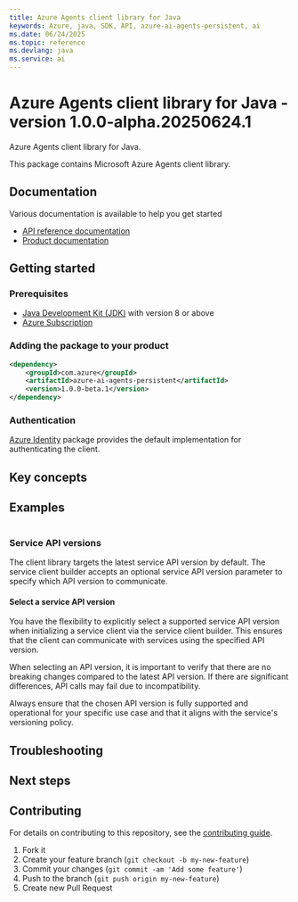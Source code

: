 ```yaml
---
title: Azure Agents client library for Java
keywords: Azure, java, SDK, API, azure-ai-agents-persistent, ai
ms.date: 06/24/2025
ms.topic: reference
ms.devlang: java
ms.service: ai
---
```

# Azure Agents client library for Java - version 1.0.0-alpha.20250624.1 


Azure Agents client library for Java.

This package contains Microsoft Azure Agents client library.

## Documentation

Various documentation is available to help you get started

- [API reference documentation][docs]
- [Product documentation][product_documentation]

## Getting started

### Prerequisites

- [Java Development Kit (JDK)][jdk] with version 8 or above
- [Azure Subscription][azure_subscription]

### Adding the package to your product

[//]: # ({x-version-update-start;com.azure:azure-ai-agents-persistent;current})
```xml
<dependency>
    <groupId>com.azure</groupId>
    <artifactId>azure-ai-agents-persistent</artifactId>
    <version>1.0.0-beta.1</version>
</dependency>
```
[//]: # ({x-version-update-end})

### Authentication

[Azure Identity][azure_identity] package provides the default implementation for authenticating the client.

## Key concepts

## Examples

```java com.azure.ai.agents.persistent.readme
```

### Service API versions

The client library targets the latest service API version by default.
The service client builder accepts an optional service API version parameter to specify which API version to communicate.

#### Select a service API version

You have the flexibility to explicitly select a supported service API version when initializing a service client via the service client builder.
This ensures that the client can communicate with services using the specified API version.

When selecting an API version, it is important to verify that there are no breaking changes compared to the latest API version.
If there are significant differences, API calls may fail due to incompatibility.

Always ensure that the chosen API version is fully supported and operational for your specific use case and that it aligns with the service's versioning policy.

## Troubleshooting

## Next steps

## Contributing

For details on contributing to this repository, see the [contributing guide](https://github.com/Azure/azure-sdk-for-java/blob/main/CONTRIBUTING.md).

1. Fork it
1. Create your feature branch (`git checkout -b my-new-feature`)
1. Commit your changes (`git commit -am 'Add some feature'`)
1. Push to the branch (`git push origin my-new-feature`)
1. Create new Pull Request

<!-- LINKS -->
[product_documentation]: https://azure.microsoft.com/services/
[docs]: https://azure.github.io/azure-sdk-for-java/
[jdk]: https://learn.microsoft.com/azure/developer/java/fundamentals/
[azure_subscription]: https://azure.microsoft.com/free/
[azure_identity]: https://github.com/Azure/azure-sdk-for-java/blob/main/sdk/identity/azure-identity

